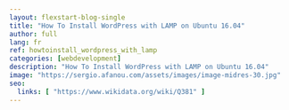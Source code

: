 ```yaml
---
layout: flexstart-blog-single
title: "How To Install WordPress with LAMP on Ubuntu 16.04"
author: full
lang: fr
ref: howtoinstall_wordpress_with_lamp
categories: [webdevelopment]
description: "How To Install WordPress with LAMP on Ubuntu 16.04"
image: "https://sergio.afanou.com/assets/images/image-midres-30.jpg"
seo:
  links: [ "https://www.wikidata.org/wiki/Q381" ]
---
```



